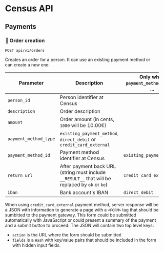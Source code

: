 # Census API

## Payments

### :round_pushpin: Order creation
```
POST api/v1/orders
```
Creates an order for a person. It can use an existing payment method or can create a new one.

Parameter         | Description            | Only when `payment_method_type` is ...
------------------|------------------|------------------
`person_id`         | Person identifier at Census
`description`       | Order description
`amount`            | Order amount (in cents, `1000` will be 10.00€)
`payment_method_type` | `existing_payment_method`, `direct_debit` or `credit_card_external`
`payment_method_id` | Payment method identifier at Census | `existing_payment_method`
`return_url`        | After payment back URL (string must include `__RESULT__` that will be replaced by `ok` or `ko`)  | `credit_card_external`
`iban`              | Bank account's IBAN | `direct_debit`

When using `credit_card_external` payment method, server response will be a JSON with information to generate a page with a `<FORM>` tag that should be sumbitted to the payment gateway. This form could be submitted automatically with JavaSscript or could present a summary of the payment and a submit button to proceed. The JSON will contain two top level keys:
 * `action` is the URL where the form should be submitted
 * `fields` is a `Hash` with key/value pairs that should be included in the form with hidden input fields.